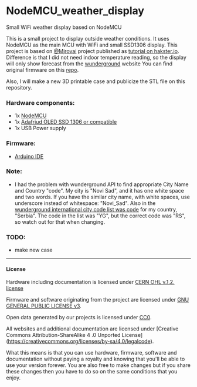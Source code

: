 # NodeMCU_weather_display
Small WiFi weather display based on NodeMCU

This is a small project to display outside weather conditions. It uses NodeMCU as the main MCU with WiFi and small SSD1306 display. This project is based on [@Mjrovai](https://github.com/Mjrovai) project published as [tutorial on hakster.io](https://www.hackster.io/mjrobot/iot-made-simple-home-weather-station-with-nodemcu-and-oled-27d3a9?ref=explore&ref_id=trending___&offset=3). Difference is that I did not need indoor temperature reading, so the display will only show forecast from the [wunderground](https://www.wunderground.com/) website You can find original firmware on this [repo](https://github.com/Mjrovai/MJRoBot-Home-Weather-Station).

Also, I will make a new 3D printable case and publicize the STL file on this repository.

### Hardware components:
* 1x [NodeMCU](http://nodemcu.com/index_en.html)
* 1x [Adafriud OLED SSD 1306 or compatible](https://www.adafruit.com/product/326)
* 1x USB Power supply

### Firmware:
* [Arduino IDE](https://learn.sparkfun.com/tutorials/esp8266-thing-hookup-guide/installing-the-esp8266-arduino-addon)

### Note:
* I had the problem with wunderground API to find appropriate City Name and Country "code". My city is "Novi Sad", and it has one white space and two words. If you have the similar city name, with white spaces, use underscore instead of whitespace: "Novi_Sad". Also in the [wunderground international city code list was code](https://www.wunderground.com/about/faq/international_cities.asp) for my country, "Serbia". The code in the list was "YG", but the correct code was "RS", so watch out for that when changing.     

### TODO:
* make new case
---

#### License

Hardware including documentation is licensed under [CERN OHL v.1.2. license](http://www.ohwr.org/licenses/cern-ohl/v1.2)

Firmware and software originating from the project are licensed under [GNU GENERAL PUBLIC LICENSE v3](http://www.gnu.org/licenses/gpl-3.0.en.html).

Open data generated by our projects is licensed under [CC0](https://creativecommons.org/publicdomain/zero/1.0/legalcode).

All websites and additional documentation are licensed under [Creative Commons Attribution-ShareAlike 4 .0 Unported License] (https://creativecommons.org/licenses/by-sa/4.0/legalcode).

What this means is that you can use hardware, firmware, software and documentation without paying a royalty and knowing that you'll be able to use your version forever. You are also free to make changes but if you share these changes then you have to do so on the same conditions that you enjoy.
